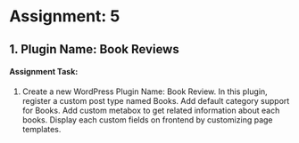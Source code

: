# Assignment: 5
## 1. Plugin Name: Book Reviews
#### Assignment Task:
<ol>
<li>
Create a new WordPress Plugin Name: Book Review. In this plugin, register a custom post type named Books. Add default category support for Books. Add custom metabox to get related information about each books. Display each custom fields on frontend by customizing page templates.
</li>
</ol>
<br>